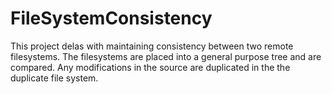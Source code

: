 FileSystemConsistency
=====================
This project delas with maintaining consistency between two remote filesystems. The filesystems are placed into a general purpose tree and are compared. Any modifications in the source are duplicated in the the duplicate file system.
